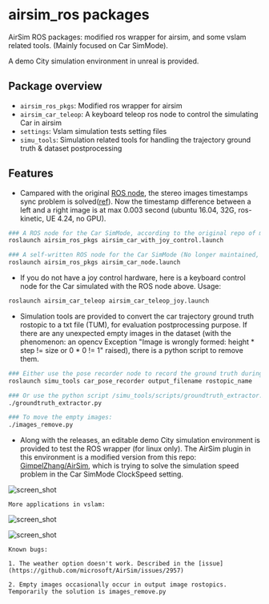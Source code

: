 airsim_ros packages
===================

AirSim ROS packages: modified ros wrapper for airsim, and some vslam related tools. (Mainly focused on Car SimMode).

A demo City simulation environment in unreal is provided.

Package overview
----------------

* `airsim_ros_pkgs`: Modified ros wrapper for airsim
* `airsim_car_teleop`: A keyboard teleop ros node to control the simulating Car in airsim
* `settings`: Vslam simulation tests setting files
* `simu_tools`: Simulation related tools for handling the trajectory ground truth & dataset postprocessing

Features
--------

* Campared with the original [ROS node](https://github.com/microsoft/AirSim/pull/2743), the stereo images timestamps sync problem is solved([ref](https://github.com/xuhao1/airsim_ros_pkgs)). Now the timestamp difference between a left and a right image is at max 0.003 second (ubuntu 16.04, 32G, ros-kinetic, UE 4.24, no GPU). 

```bash
### A ROS node for the Car SimMode, according to the original repo of microsoft/AirSim:
roslaunch airsim_ros_pkgs airsim_car_with_joy_control.launch

### A self-written ROS node for the Car SimMode (No longer maintained, since microsoft/AirSim supports Car ROS node now)
roslaunch airsim_ros_pkgs airsim_car_node.launch
```

* If you do not have a joy control hardware, here is a keyboard control node for the Car simulated with the ROS node above. Usage:

```bash
roslaunch airsim_car_teleop airsim_car_teleop_joy.launch
```

* Simulation tools are provided to convert the car trajectory ground truth rostopic to a txt file (TUM), for evaluation postprocessing purpose. If there are any unexpected empty images in the dataset (with the phenomenon: an opencv Exception "Image is wrongly formed: height * step != size  or  0 * 0 != 1" raised), there is a python script to remove them.

```bash
### Either use the pose recorder node to record the ground truth during simulation: 
roslaunch simu_tools car_pose_recorder output_filename rostopic_name

### Or use the python script /simu_tools/scripts/groundtruth_extractor.py to extract the ground truth from a rosbag. 
./groundtruth_extractor.py

### To move the empty images:
./images_remove.py

```

* Along with the releases, an editable demo City simulation environment is provided to test the ROS wrapper (for linux only). The AirSim plugin in this environment is a modified version from this repo: [GimpelZhang/AirSim](https://github.com/GimpelZhang/AirSim), which is trying to solve the simulation speed problem in the Car SimMode ClockSpeed setting. 

![screen_shot](https://github.com/GimpelZhang/airsim_ros/raw/master/docs/images/ScreenShot00001.jpg)

```
More applications in vslam:

```
![screen_shot](https://github.com/GimpelZhang/airsim_ros/raw/master/docs/images/ORBSLAM2.jpg)

![screen_shot](https://github.com/GimpelZhang/airsim_ros/raw/master/docs/images/vins.jpg)

```
Known bugs:

1. The weather option doesn't work. Described in the [issue](https://github.com/microsoft/AirSim/issues/2957)

2. Empty images occasionally occur in output image rostopics. Temporarily the solution is images_remove.py

```
